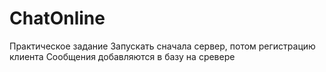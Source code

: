 # ChatOnline
Практическое задание
Запускать сначала сервер, потом регистрацию клиента
Сообщения добавляются в базу на сревере
